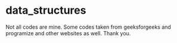 # data_structures
Not all codes are mine. Some codes taken from geeksforgeeks and programize and other websites as well. Thank you.
